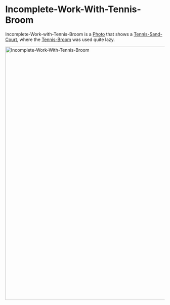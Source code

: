 # Incomplete-Work-With-Tennis-Broom

Incomplete-Work-with-Tennis-Broom is a [Photo](50000001) that shows a [Tennis-Sand-Court](270000019.md), where the [Tennis-Broom](270000017.md) was used quite lazy.

<img src="400000032.jpg" alt="Incomplete-Work-With-Tennis-Broom" style="width:800px;"/>
